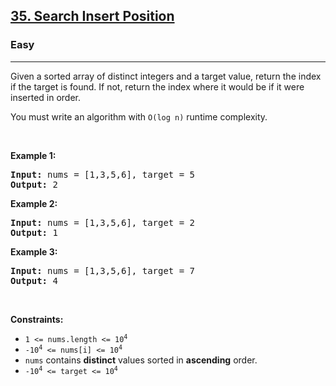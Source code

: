 <h2><a href="https://leetcode.com/problems/search-insert-position/">35. Search Insert Position</a></h2><h3>Easy</h3><hr><div data-immersive-translate-walked="12d80daa-ed58-4857-9d86-411b6d51bc4e"><p data-immersive-translate-walked="12d80daa-ed58-4857-9d86-411b6d51bc4e" data-immersive-translate-paragraph="1">Given a sorted array of distinct integers and a target value, return the index if the target is found. If not, return the index where it would be if it were inserted in order.</p>

<p data-immersive-translate-walked="12d80daa-ed58-4857-9d86-411b6d51bc4e" data-immersive-translate-paragraph="1">You must&nbsp;write an algorithm with&nbsp;<code data-immersive-translate-walked="12d80daa-ed58-4857-9d86-411b6d51bc4e">O(log n)</code> runtime complexity.</p>

<p data-immersive-translate-walked="12d80daa-ed58-4857-9d86-411b6d51bc4e">&nbsp;</p>
<p data-immersive-translate-walked="12d80daa-ed58-4857-9d86-411b6d51bc4e"><strong class="example" data-immersive-translate-walked="12d80daa-ed58-4857-9d86-411b6d51bc4e" data-immersive-translate-paragraph="1">Example 1:</strong></p>

<pre><strong>Input:</strong> nums = [1,3,5,6], target = 5
<strong>Output:</strong> 2
</pre>

<p data-immersive-translate-walked="12d80daa-ed58-4857-9d86-411b6d51bc4e"><strong class="example" data-immersive-translate-walked="12d80daa-ed58-4857-9d86-411b6d51bc4e" data-immersive-translate-paragraph="1">Example 2:</strong></p>

<pre><strong>Input:</strong> nums = [1,3,5,6], target = 2
<strong>Output:</strong> 1
</pre>

<p data-immersive-translate-walked="12d80daa-ed58-4857-9d86-411b6d51bc4e"><strong class="example" data-immersive-translate-walked="12d80daa-ed58-4857-9d86-411b6d51bc4e" data-immersive-translate-paragraph="1">Example 3:</strong></p>

<pre><strong>Input:</strong> nums = [1,3,5,6], target = 7
<strong>Output:</strong> 4
</pre>

<p data-immersive-translate-walked="12d80daa-ed58-4857-9d86-411b6d51bc4e">&nbsp;</p>
<p data-immersive-translate-walked="12d80daa-ed58-4857-9d86-411b6d51bc4e"><strong data-immersive-translate-walked="12d80daa-ed58-4857-9d86-411b6d51bc4e" data-immersive-translate-paragraph="1">Constraints:</strong></p>

<ul data-immersive-translate-walked="12d80daa-ed58-4857-9d86-411b6d51bc4e">
	<li data-immersive-translate-walked="12d80daa-ed58-4857-9d86-411b6d51bc4e"><code data-immersive-translate-walked="12d80daa-ed58-4857-9d86-411b6d51bc4e">1 &lt;= nums.length &lt;= 10<sup>4</sup></code></li>
	<li data-immersive-translate-walked="12d80daa-ed58-4857-9d86-411b6d51bc4e"><code data-immersive-translate-walked="12d80daa-ed58-4857-9d86-411b6d51bc4e">-10<sup>4</sup> &lt;= nums[i] &lt;= 10<sup>4</sup></code></li>
	<li data-immersive-translate-walked="12d80daa-ed58-4857-9d86-411b6d51bc4e" data-immersive-translate-paragraph="1"><code data-immersive-translate-walked="12d80daa-ed58-4857-9d86-411b6d51bc4e">nums</code> contains <strong data-immersive-translate-walked="12d80daa-ed58-4857-9d86-411b6d51bc4e">distinct</strong> values sorted in <strong data-immersive-translate-walked="12d80daa-ed58-4857-9d86-411b6d51bc4e">ascending</strong> order.</li>
	<li data-immersive-translate-walked="12d80daa-ed58-4857-9d86-411b6d51bc4e"><code data-immersive-translate-walked="12d80daa-ed58-4857-9d86-411b6d51bc4e">-10<sup>4</sup> &lt;= target &lt;= 10<sup>4</sup></code></li>
</ul>
</div>